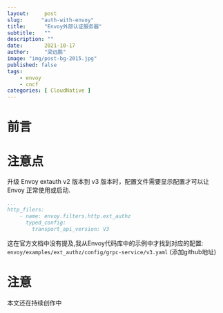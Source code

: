 ```yaml
---
layout:     post 
slug:      "auth-with-envoy"
title:      "Envoy外部认证服务器"
subtitle:   ""
description: ""
date:       2021-10-17
author:     "梁远鹏"
image: "img/post-bg-2015.jpg"
published: false
tags:
    - envoy 
    - cncf
categories: [ CloudNative ]
---
```


# 前言

# 注意点

升级 Envoy extauth v2 版本到 v3 版本时，配置文件需要显示配置才可以让 Envoy 正常使用或启动.

```yaml
...
http_filers:
    - name: envoy.filters.http.ext_authz
      typed_config:
        transport_api_version: V3
```

这在官方文档中没有提及,我从Envoy代码库中的示例中才找到对应的配置: `envoy/examples/ext_authz/config/grpc-service/v3.yaml` (添加github地址)

# 注意

本文还在持续创作中
